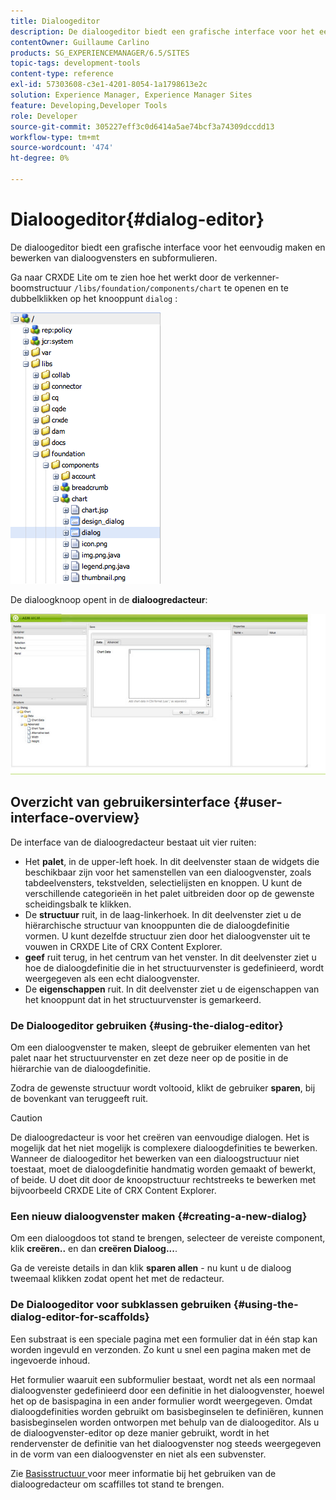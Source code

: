 ```yaml
---
title: Dialoogeditor
description: De dialoogeditor biedt een grafische interface voor het eenvoudig maken en bewerken van dialoogvensters en subformulieren.
contentOwner: Guillaume Carlino
products: SG_EXPERIENCEMANAGER/6.5/SITES
topic-tags: development-tools
content-type: reference
exl-id: 57303608-c3e1-4201-8054-1a1798613e2c
solution: Experience Manager, Experience Manager Sites
feature: Developing,Developer Tools
role: Developer
source-git-commit: 305227eff3c0d6414a5ae74bcf3a74309dccdd13
workflow-type: tm+mt
source-wordcount: '474'
ht-degree: 0%

---
```


# Dialoogeditor{#dialog-editor}

De dialoogeditor biedt een grafische interface voor het eenvoudig maken en bewerken van dialoogvensters en subformulieren.

Ga naar CRXDE Lite om te zien hoe het werkt door de verkenner-boomstructuur `/libs/foundation/components/chart` te openen en te dubbelklikken op het knooppunt `dialog` :

![ chlimage_1-247 ](assets/chlimage_1-247.png)

De dialoogknoop opent in de **dialoogredacteur**:

![ screen_shot_2012-02-01at25033pm ](assets/screen_shot_2012-02-01at25033pm.png)

## Overzicht van gebruikersinterface {#user-interface-overview}

De interface van de dialoogredacteur bestaat uit vier ruiten:

* Het **palet**, in de upper-left hoek. In dit deelvenster staan de widgets die beschikbaar zijn voor het samenstellen van een dialoogvenster, zoals tabdeelvensters, tekstvelden, selectielijsten en knoppen. U kunt de verschillende categorieën in het palet uitbreiden door op de gewenste scheidingsbalk te klikken.
* De **structuur** ruit, in de laag-linkerhoek. In dit deelvenster ziet u de hiërarchische structuur van knooppunten die de dialoogdefinitie vormen. U kunt dezelfde structuur zien door het dialoogvenster uit te vouwen in CRXDE Lite of CRX Content Explorer.
* **geef** ruit terug, in het centrum van het venster. In dit deelvenster ziet u hoe de dialoogdefinitie die in het structuurvenster is gedefinieerd, wordt weergegeven als een echt dialoogvenster.
* De **eigenschappen** ruit. In dit deelvenster ziet u de eigenschappen van het knooppunt dat in het structuurvenster is gemarkeerd.

### De Dialoogeditor gebruiken {#using-the-dialog-editor}

Om een dialoogvenster te maken, sleept de gebruiker elementen van het palet naar het structuurvenster en zet deze neer op de positie in de hiërarchie van de dialoogdefinitie.

Zodra de gewenste structuur wordt voltooid, klikt de gebruiker **sparen**, bij de bovenkant van teruggeeft ruit.

>[!CAUTION]
>
>De dialoogredacteur is voor het creëren van eenvoudige dialogen. Het is mogelijk dat het niet mogelijk is complexere dialoogdefinities te bewerken. Wanneer de dialoogeditor het bewerken van een dialoogstructuur niet toestaat, moet de dialoogdefinitie handmatig worden gemaakt of bewerkt, of beide. U doet dit door de knoopstructuur rechtstreeks te bewerken met bijvoorbeeld CRXDE Lite of CRX Content Explorer.

### Een nieuw dialoogvenster maken {#creating-a-new-dialog}

Om een dialoogdoos tot stand te brengen, selecteer de vereiste component, klik **creëren..** en dan **creëren Dialoog...**.

Ga de vereiste details in dan klik **sparen allen** - nu kunt u de dialoog tweemaal klikken zodat opent het met de redacteur.

### De Dialoogeditor voor subklassen gebruiken {#using-the-dialog-editor-for-scaffolds}

Een substraat is een speciale pagina met een formulier dat in één stap kan worden ingevuld en verzonden. Zo kunt u snel een pagina maken met de ingevoerde inhoud.

Het formulier waaruit een subformulier bestaat, wordt net als een normaal dialoogvenster gedefinieerd door een definitie in het dialoogvenster, hoewel het op de basispagina in een ander formulier wordt weergegeven. Omdat dialoogdefinities worden gebruikt om basisbeginselen te definiëren, kunnen basisbeginselen worden ontworpen met behulp van de dialoogeditor. Als u de dialoogvenster-editor op deze manier gebruikt, wordt in het rendervenster de definitie van het dialoogvenster nog steeds weergegeven in de vorm van een dialoogvenster en niet als een subvenster.

Zie [ Basisstructuur ](/help/sites-authoring/scaffolding.md) voor meer informatie bij het gebruiken van de dialoogredacteur om scaffilles tot stand te brengen.
